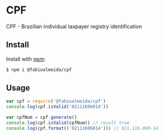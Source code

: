 # CPF

CPF - Brazilian individual taxpayer registry identification

## Install

Install with [npm](https://www.npmjs.com/):

```sh
$ npm i @fabioalmeida/cpf
```

## Usage

```js
var cpf = require('@fabioalmeida/cpf')
console.log(cpf.isValid('02111606014'))

var cpfNum = cpf.generate()
console.log(cpf.isValid(cpfNum)) // result true
console.log(cpf.format(('02111606014'))) // 021.116.060-14

```
